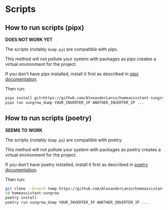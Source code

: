 # Scripts

## How to run scripts (pipx)

**DOES NOT WORK YET**

The scripts (notably `dump.py`) are compatible with pipx.

This method will not pollute your system with packages as pipx creates a virtual environment for the project.

If you don't have pipx installed, install it first as described in [pipx documentation](https://pipxproject.github.io/pipx/installation/).

Then run:

```bash
pipx install git+https://github.com/AlexanderLanin/homeassistant-sungrow@temp
pipx run sungrow_dump YOUR_INVERTER_IP ANOTHER_INVERTER_IP ...
```

## How to run scripts (poetry)

**SEEMS TO WORK**

The scripts (notably `dump.py`) are compatible with poetry.

This method will not pollute your system with packages as poetry creates a virtual environment for the project.

If you don't have poetry installed, install it first as described in [poetry documentation](https://python-poetry.org/docs/#installation).

Then run:

```bash
git clone --branch temp https://github.com/AlexanderLanin/homeassistant-sungrow.git
cd homeassistant-sungrow
poetry install
poetry run sungrow_dump YOUR_INVERTER_IP ANOTHER_INVERTER_IP ...
```
